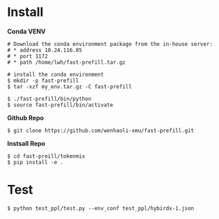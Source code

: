 # Install

**Conda VENV**
```
# Download the conda environment package from the in-house server:
# * address 10.24.116.85
# * port 1172 
# * path /home/lwh/fast-prefill.tar.gz

# install the conda environment
$ mkdir -p fast-prefill
$ tar -xzf my_env.tar.gz -C fast-prefill

$ ./fast-prefill/bin/python
$ source fast-prefill/bin/activate
```

**Github Repo**
```
$ git clone https://github.com/wenhaoli-xmu/fast-prefill.git
```

**Instsall Repo**
```
$ cd fast-preill/tokenmix
$ pip install -e .
```


# Test
```
$ python test_ppl/test.py --env_conf test_ppl/hybirdx-1.json
```

